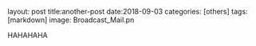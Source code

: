 layout: post
title:another-post
date:2018-09-03
categories: [others]
tags: [markdown]
image: Broadcast_Mail.pn

HAHAHAHA